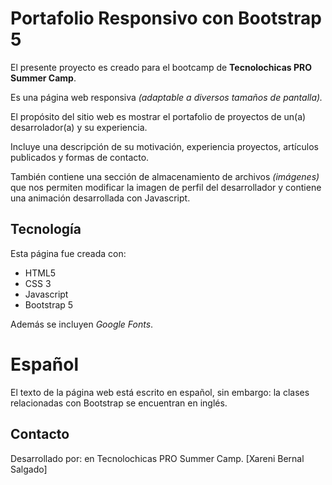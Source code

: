 # Portafolio Responsivo con Bootstrap 5 

El presente proyecto es creado para el bootcamp de **Tecnolochicas PRO Summer Camp**.

Es una página web responsiva *(adaptable a diversos tamaños de pantalla).*

El propósito del sitio web es mostrar el portafolio de proyectos de un(a) desarrolador(a) y su experiencia.

Incluye una descripción de su motivación, experiencia proyectos, artículos publicados y formas de contacto.

También contiene una sección de almacenamiento de archivos *(imágenes)* que nos permiten modificar la imagen de perfil del desarrollador y contiene una animación desarrollada con Javascript. 

## Tecnología

Esta página fue creada con:

* HTML5
* CSS 3
* Javascript
* Bootstrap 5

Además se incluyen *Google Fonts*.

# Español
El texto de la página web está escrito en español, sin embargo: la clases relacionadas con Bootstrap se encuentran en inglés.

## Contacto 

Desarrollado por:  en Tecnolochicas PRO Summer Camp.
[Xareni Bernal Salgado]
